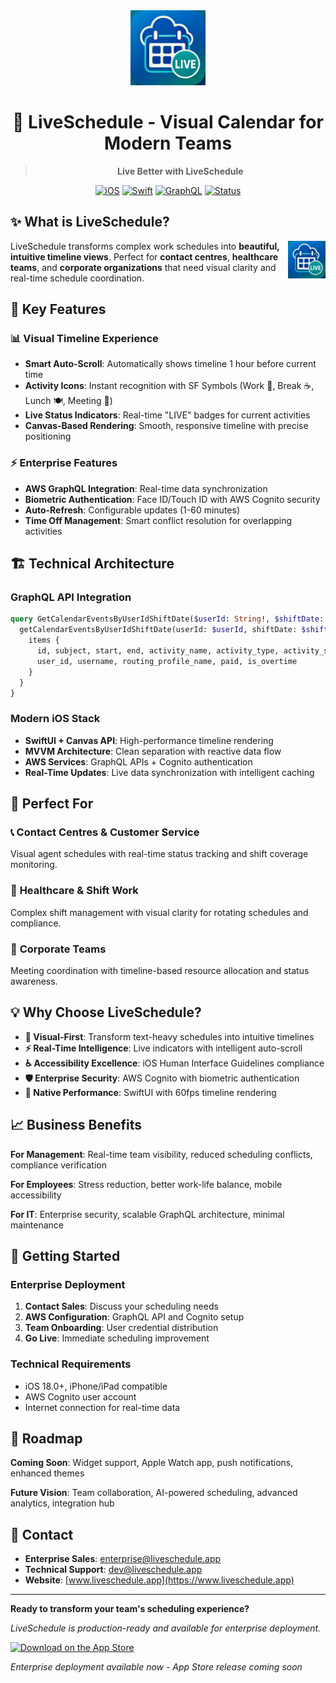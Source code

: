 <div align="center">
  <img src="app-icon.png" alt="LiveSchedule App Icon" width="120" height="120">
  
  # 📅 LiveSchedule - Visual Calendar for Modern Teams

  > **Live Better with LiveSchedule**

  [![iOS](https://img.shields.io/badge/iOS-18.0+-blue.svg)](https://developer.apple.com/ios/)
  [![Swift](https://img.shields.io/badge/Swift-5.9+-orange.svg)](https://swift.org/)
  [![GraphQL](https://img.shields.io/badge/GraphQL-AWS-ff69b4.svg)](https://graphql.org/)
  [![Status](https://img.shields.io/badge/Status-Production%20Ready-brightgreen.svg)]()
</div>

## ✨ What is LiveSchedule?

<img src="app-icon.png" alt="LiveSchedule" width="60" height="60" align="right">

LiveSchedule transforms complex work schedules into **beautiful, intuitive timeline views**. Perfect for **contact centres**, **healthcare teams**, and **corporate organizations** that need visual clarity and real-time schedule coordination.

## 🎯 Key Features

### 📊 **Visual Timeline Experience**
- **Smart Auto-Scroll**: Automatically shows timeline 1 hour before current time
- **Activity Icons**: Instant recognition with SF Symbols (Work 💼, Break ☕, Lunch 🍽️, Meeting 👥)
- **Live Status Indicators**: Real-time "LIVE" badges for current activities
- **Canvas-Based Rendering**: Smooth, responsive timeline with precise positioning

### ⚡ **Enterprise Features**
- **AWS GraphQL Integration**: Real-time data synchronization
- **Biometric Authentication**: Face ID/Touch ID with AWS Cognito security
- **Auto-Refresh**: Configurable updates (1-60 minutes)
- **Time Off Management**: Smart conflict resolution for overlapping activities

## 🏗️ Technical Architecture

### **GraphQL API Integration**
```graphql
query GetCalendarEventsByUserIdShiftDate($userId: String!, $shiftDate: $String!) {
  getCalendarEventsByUserIdShiftDate(userId: $userId, shiftDate: $shiftDate) {
    items {
      id, subject, start, end, activity_name, activity_type, activity_status
      user_id, username, routing_profile_name, paid, is_overtime
    }
  }
}
```

### **Modern iOS Stack**
- **SwiftUI + Canvas API**: High-performance timeline rendering
- **MVVM Architecture**: Clean separation with reactive data flow
- **AWS Services**: GraphQL APIs + Cognito authentication
- **Real-Time Updates**: Live data synchronization with intelligent caching

## 📱 Perfect For

### 📞 **Contact Centres & Customer Service**
Visual agent schedules with real-time status tracking and shift coverage monitoring.

### 🏥 **Healthcare & Shift Work**
Complex shift management with visual clarity for rotating schedules and compliance.

### 🏢 **Corporate Teams**
Meeting coordination with timeline-based resource allocation and status awareness.

## 💡 Why Choose LiveSchedule?

- **🌟 Visual-First**: Transform text-heavy schedules into intuitive timelines
- **⚡ Real-Time Intelligence**: Live indicators with intelligent auto-scroll
- **♿ Accessibility Excellence**: iOS Human Interface Guidelines compliance
- **🛡️ Enterprise Security**: AWS Cognito with biometric authentication
- **📱 Native Performance**: SwiftUI with 60fps timeline rendering

## 📈 Business Benefits

**For Management**: Real-time team visibility, reduced scheduling conflicts, compliance verification

**For Employees**: Stress reduction, better work-life balance, mobile accessibility

**For IT**: Enterprise security, scalable GraphQL architecture, minimal maintenance

## 🚀 Getting Started

### **Enterprise Deployment**
1. **Contact Sales**: Discuss your scheduling needs
2. **AWS Configuration**: GraphQL API and Cognito setup
3. **Team Onboarding**: User credential distribution
4. **Go Live**: Immediate scheduling improvement

### **Technical Requirements**
- iOS 18.0+, iPhone/iPad compatible
- AWS Cognito user account
- Internet connection for real-time data

## 🎯 Roadmap

**Coming Soon**: Widget support, Apple Watch app, push notifications, enhanced themes

**Future Vision**: Team collaboration, AI-powered scheduling, advanced analytics, integration hub

## 🤝 Contact

- **Enterprise Sales**: [enterprise@liveschedule.app](mailto:enterprise@liveschedule.app)
- **Technical Support**: [dev@liveschedule.app](mailto:dev@liveschedule.app)
- **Website**: [www.liveschedule.app](https://www.liveschedule.app)

---

**Ready to transform your team's scheduling experience?**

*LiveSchedule is production-ready and available for enterprise deployment.*

[![Download on the App Store](https://developer.apple.com/assets/elements/badges/download-on-the-app-store.svg)](https://apps.apple.com/app/liveschedule)

*Enterprise deployment available now - App Store release coming soon*
